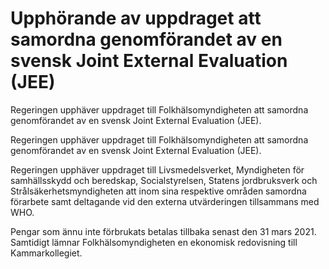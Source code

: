 # Upphörande av uppdraget att samordna genomförandet av en svensk Joint External Evaluation (JEE)

Regeringen upphäver uppdraget till Folkhälsomyndigheten att samordna genomförandet av en svensk Joint External Evaluation (JEE).

Regeringen upphäver uppdraget till Folkhälsomyndigheten att samordna genomförandet av en svensk Joint External Evaluation (JEE).

Regeringen upphäver uppdraget till Livsmedelsverket, Myndigheten för
samhällsskydd och beredskap, Socialstyrelsen, Statens jordbruksverk och Strålsäkerhetsmyndigheten att inom sina respektive områden
samordna förarbete samt deltagande vid den externa utvärderingen tillsammans med WHO.

Pengar som ännu inte förbrukats betalas tillbaka senast den 31 mars 2021. Samtidigt lämnar Folkhälsomyndigheten en ekonomisk redovisning till Kammarkollegiet.
